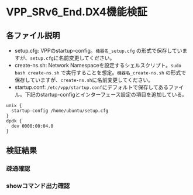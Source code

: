 # VPP_SRv6_End.DX4機能検証

## 各ファイル説明
* setup.cfg: VPPのstartup-config。```機器名_setup.cfg``` の形式で保存していますが、```setup.cfg```に名前変更してください。
* create-ns.sh: Network Namespaceを設定するシェルスクリプト。```sudo bash create-ns.sh``` で実行することを想定。```機器名_create-ns.sh``` の形式で保存していますが、```create-ns.sh```に名前変更してください。
* startup.conf: ```/etc/vpp/startup.conf```にデフォルトで保存してあるファイル。下記のstartup-configとインターフェース設定の項目を追加している。
```
unix {
  startup-config /home/ubuntu/setup.cfg
}
dpdk {
  dev 0000:00:04.0
}
```

## 検証結果

### 疎通確認


### showコマンド出力確認

